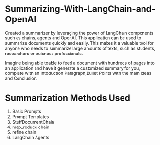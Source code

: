 # Summarizing-With-LangChain-and-OpenAI

Created a summarizer by leveraging the power of LangChain components such as chains, agents and OpenAI. This application can be used to summarize documents quickly and easily. This makes it a valuable tool for anyone who needs to summarize large amounts of texts, such as students, researchers or buisness professionals.

Imagine being able toable to feed a document with hundreds of pages into an application and have it generate a customized summary for you, complete with an Intoduction Paragraph,Bullet Points with the main ideas and Conclusion.

# Summarization Methods Used
1. Basic Prompts
2. Prompt Templates
3. StuffDocumentChain
4. map_reduce chain
5. refine chain
6. LangChain Agents
